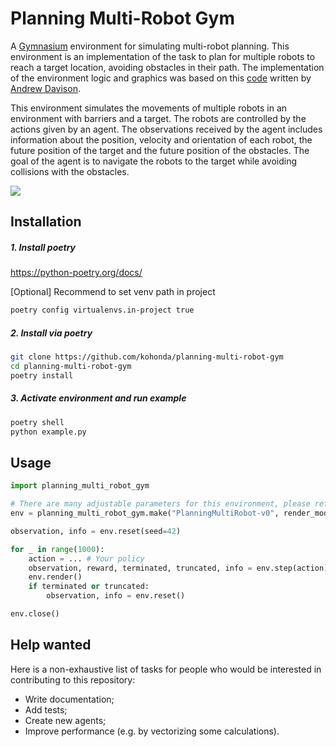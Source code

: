 # Planning Multi-Robot Gym

A [Gymnasium](https://gymnasium.farama.org/) environment for simulating multi-robot planning. This environment is an implementation of the task to plan for multiple robots to reach a target location, avoiding obstacles in their path. The implementation of the environment logic and graphics was based on this [code](https://www.doc.ic.ac.uk/~ajd/Robotics/RoboticsResources/planningmultirobot.py) written by [Andrew Davison](https://www.doc.ic.ac.uk/~ajd/).

This environment simulates the movements of multiple robots in an environment with barriers and a target. The robots are controlled by the actions given by an agent. The observations received by the agent includes information about the position, velocity and orientation of each robot, the future position of the target and the future position of the obstacles. The goal of the agent is to navigate the robots to the target while avoiding collisions with the obstacles.

![](screenshot.gif)

## Installation

##### 1. Install poetry
https://python-poetry.org/docs/

[Optional] Recommend to set venv path in project

```bash
poetry config virtualenvs.in-project true
```

##### 2. Install via poetry

```bash
git clone https://github.com/kohonda/planning-multi-robot-gym
cd planning-multi-robot-gym
poetry install
```

##### 3. Activate environment and run example

```bash
poetry shell
python example.py
```

## Usage

```python
import planning_multi_robot_gym

# There are many adjustable parameters for this environment, please refer to the brief documentation in the code.
env = planning_multi_robot_gym.make("PlanningMultiRobot-v0", render_mode="human", n_robots=5, n_barriers=80)

observation, info = env.reset(seed=42)

for _ in range(1000):
    action = ... # Your policy
    observation, reward, terminated, truncated, info = env.step(action)
    env.render()
    if terminated or truncated:
        observation, info = env.reset()

env.close()
```

## Help wanted
Here is a non-exhaustive list of tasks for people who would be interested in contributing to this repository:

- Write documentation;
- Add tests;
- Create new agents;
- Improve performance (e.g. by vectorizing some calculations).
